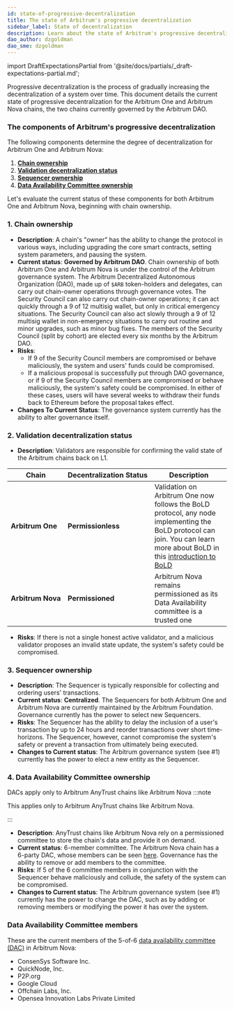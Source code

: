```yaml
---
id: state-of-progressive-decentralization
title: The state of Arbitrum's progressive decentralization
sidebar_label: State of decentralization
description: Learn about the state of Arbitrum's progressive decentralization.
dao_author: dzgoldman
dao_sme: dzgoldman
---
```


import DraftExpectationsPartial from '@site/docs/partials/\_draft-expectations-partial.md';

<DraftExpectationsPartial />

<a data-quicklook-from='progressive-decentralization'>Progressive decentralization</a> is the process of gradually increasing the decentralization of a system over time. This document details the current state of progressive decentralization for the <a data-quicklook-from='arbitrum-one'>Arbitrum One</a> and <a data-quicklook-from='arbitrum-nova'>Arbitrum Nova</a> chains, the two chains currently governed by the <a data-quicklook-from='arbitrum-dao'>Arbitrum DAO</a>.

### The components of Arbitrum's progressive decentralization

The following components determine the degree of decentralization for Arbitrum One and Arbitrum Nova:

1. [**Chain ownership**](#1-chain-ownership)
2. [**Validation decentralization status**](#2-validation-decentralization-status)
3. [**Sequencer ownership**](#3-sequencer-ownership)
4. [**Data Availability Committee ownership**](#4-data-availability-committee-ownership)

Let's evaluate the current status of these components for both Arbitrum One and Arbitrum Nova, beginning with <a data-quicklook-from='arbitrum-chain-owner'>chain ownership</a>.

### 1. Chain ownership

- **Description**: A chain's "owner" has the ability to change the protocol in various ways, including upgrading the core smart contracts, setting system parameters, and pausing the system.
- **Current status**: **Governed by Arbitrum DAO**. Chain ownership of both Arbitrum One and Arbitrum Nova is under the control of the Arbitrum governance system. The Arbitrum Decentralized Autonomous Organization (DAO), made up of <a data-quicklook-from='arb'>`$ARB`</a> token-holders and <a data-quicklook-from='delegate'>delegates</a>, can carry out chain-owner operations through governance votes. The <a data-quicklook-from='security-council'>Security Council </a> can also carry out chain-owner operations; it can act quickly through a 9 of 12 <a data-quicklook-from='multisignature-wallet'>multisig wallet</a>, but only in critical emergency situations. The Security Council can also act slowly through a 9 of 12 multisig wallet in non-emergency situations to carry out routine and minor upgrades, such as minor bug fixes. The members of the Security Council (split by cohort) are <a data-quicklook-from='security-council-election'>elected</a> every six months by the Arbitrum DAO.
- **Risks**:
  - If 9 of the Security Council members are compromised or behave maliciously, the system and users' funds could be compromised.
  - If a malicious proposal is successfully put through DAO governance, or if 9 of the Security Council members are compromised or behave maliciously, the system's safety could be compromised. In either of these cases, users will have several weeks to withdraw their funds back to Ethereum before the proposal takes effect.
- **Changes To Current Status**: The governance system currently has the ability to alter governance itself.

### 2. Validation decentralization status

- **Description**: Validators are responsible for confirming the valid state of the <a data-quicklook-from='arbitrum-chain'>Arbitrum chains</a> back on L1.

| Chain                  | Decentralization&nbsp;Status | Description                                                                                                                                                                                                                                     |
|------------------------|------------------------------|-------------------------------------------------------------------------------------------------------------------------------------------------------------------------------------------------------------------------------------------------|
| **Arbitrum&nbsp;One**  | **Permissionless**           | Validation on Arbitrum One now follows the BoLD protocol, any node implementing the BoLD protocol can join. You can learn more about BoLD in this [introduction to BoLD](https://docs.arbitrum.io/how-arbitrum-works/bold/gentle-introduction) |
| **Arbitrum&nbsp;Nova** | **Permissioned**             | Arbitrum Nova remains permissioned as its Data Availability committee is a trusted one                                                                                                                                                         |

- **Risks**: If there is not a single honest active validator, and a malicious validator proposes an invalid state update, the system's safety could be compromised.

### 3. Sequencer ownership

- **Description**: The Sequencer is typically responsible for collecting and ordering users' transactions.
- **Current status**: **Centralized**. The Sequencers for both Arbitrum One and Arbitrum Nova are currently maintained by the Arbitrum Foundation. Governance currently has the power to select new Sequencers.
- **Risks**: The Sequencer has the ability to delay the inclusion of a user's transaction by up to 24 hours and reorder transactions over short time-horizons. The Sequencer, however, cannot compromise the system's safety or prevent a transaction from ultimately being executed.
- **Changes to Current status**: The Arbitrum governance system (see #1) currently has the power to elect a new entity as the Sequencer.

### 4. Data Availability Committee ownership

DACs apply only to <a data-quicklook-from='arbitrum-anytrust-protocol'>Arbitrum AnyTrust</a> chains like Arbitrum Nova
:::note

This applies only to Arbitrum AnyTrust chains like Arbitrum Nova.

:::

- **Description**: AnyTrust chains like Arbitrum Nova rely on a permissioned committee to store the chain's data and provide it on demand.
- **Current status**: 6-member committee. The Arbitrum Nova chain has a 6-party DAC, whose members can be seen [here](#data-availability-committee-members). Governance has the ability to remove or add members to the committee.
- **Risks**: If 5 of the 6 committee members in conjunction with the Sequencer behave maliciously and collude, the safety of the system can be compromised.
- **Changes to Current status**: The Arbitrum governance system (see #1) currently has the power to change the DAC, such as by adding or removing members or modifying the power it has over the system.

### Data Availability Committee members

These are the current members of the 5-of-6 [data availability committee (DAC)](#4-data-availability-committee-dac-ownership) in Arbitrum Nova:

- ConsenSys Software Inc.
- QuickNode, Inc.
- P2P.org
- Google Cloud
- Offchain Labs, Inc.
- Opensea Innovation Labs Private Limited
